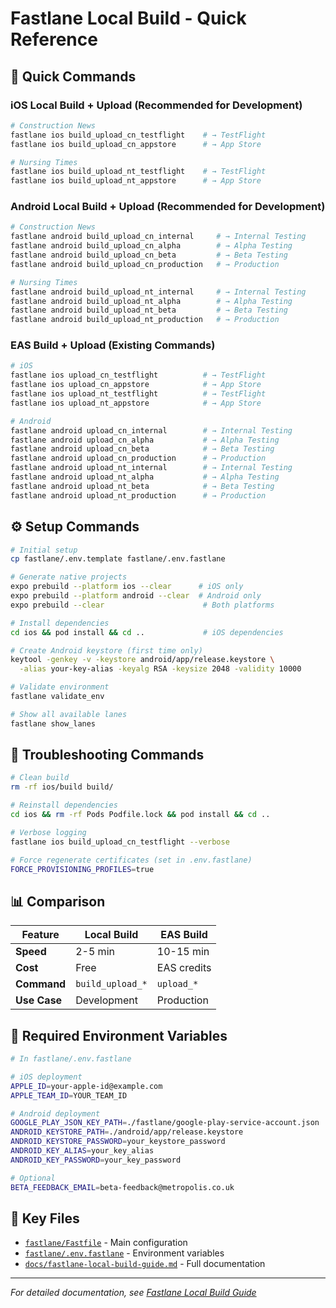 # Fastlane Local Build - Quick Reference

## 🚀 Quick Commands

### iOS Local Build + Upload (Recommended for Development)

```bash
# Construction News
fastlane ios build_upload_cn_testflight    # → TestFlight
fastlane ios build_upload_cn_appstore      # → App Store

# Nursing Times
fastlane ios build_upload_nt_testflight    # → TestFlight
fastlane ios build_upload_nt_appstore      # → App Store
```

### Android Local Build + Upload (Recommended for Development)

```bash
# Construction News
fastlane android build_upload_cn_internal     # → Internal Testing
fastlane android build_upload_cn_alpha        # → Alpha Testing
fastlane android build_upload_cn_beta         # → Beta Testing
fastlane android build_upload_cn_production   # → Production

# Nursing Times
fastlane android build_upload_nt_internal     # → Internal Testing
fastlane android build_upload_nt_alpha        # → Alpha Testing
fastlane android build_upload_nt_beta         # → Beta Testing
fastlane android build_upload_nt_production   # → Production
```

### EAS Build + Upload (Existing Commands)

```bash
# iOS
fastlane ios upload_cn_testflight          # → TestFlight
fastlane ios upload_cn_appstore            # → App Store
fastlane ios upload_nt_testflight          # → TestFlight
fastlane ios upload_nt_appstore            # → App Store

# Android
fastlane android upload_cn_internal        # → Internal Testing
fastlane android upload_cn_alpha           # → Alpha Testing
fastlane android upload_cn_beta            # → Beta Testing
fastlane android upload_cn_production      # → Production
fastlane android upload_nt_internal        # → Internal Testing
fastlane android upload_nt_alpha           # → Alpha Testing
fastlane android upload_nt_beta            # → Beta Testing
fastlane android upload_nt_production      # → Production
```

## ⚙️ Setup Commands

```bash
# Initial setup
cp fastlane/.env.template fastlane/.env.fastlane

# Generate native projects
expo prebuild --platform ios --clear      # iOS only
expo prebuild --platform android --clear  # Android only
expo prebuild --clear                      # Both platforms

# Install dependencies
cd ios && pod install && cd ..             # iOS dependencies

# Create Android keystore (first time only)
keytool -genkey -v -keystore android/app/release.keystore \
  -alias your-key-alias -keyalg RSA -keysize 2048 -validity 10000

# Validate environment
fastlane validate_env

# Show all available lanes
fastlane show_lanes
```

## 🔧 Troubleshooting Commands

```bash
# Clean build
rm -rf ios/build build/

# Reinstall dependencies
cd ios && rm -rf Pods Podfile.lock && pod install && cd ..

# Verbose logging
fastlane ios build_upload_cn_testflight --verbose

# Force regenerate certificates (set in .env.fastlane)
FORCE_PROVISIONING_PROFILES=true
```

## 📊 Comparison

| Feature      | Local Build      | EAS Build   |
| ------------ | ---------------- | ----------- |
| **Speed**    | 2-5 min          | 10-15 min   |
| **Cost**     | Free             | EAS credits |
| **Command**  | `build_upload_*` | `upload_*`  |
| **Use Case** | Development      | Production  |

## 🔑 Required Environment Variables

```bash
# In fastlane/.env.fastlane

# iOS deployment
APPLE_ID=your-apple-id@example.com
APPLE_TEAM_ID=YOUR_TEAM_ID

# Android deployment
GOOGLE_PLAY_JSON_KEY_PATH=./fastlane/google-play-service-account.json
ANDROID_KEYSTORE_PATH=./android/app/release.keystore
ANDROID_KEYSTORE_PASSWORD=your_keystore_password
ANDROID_KEY_ALIAS=your_key_alias
ANDROID_KEY_PASSWORD=your_key_password

# Optional
BETA_FEEDBACK_EMAIL=beta-feedback@metropolis.co.uk
```

## 📁 Key Files

- [`fastlane/Fastfile`](../fastlane/Fastfile) - Main configuration
- [`fastlane/.env.fastlane`](../fastlane/.env.fastlane) - Environment variables
- [`docs/fastlane-local-build-guide.md`](fastlane-local-build-guide.md) - Full documentation

---

_For detailed documentation, see [Fastlane Local Build Guide](fastlane-local-build-guide.md)_

